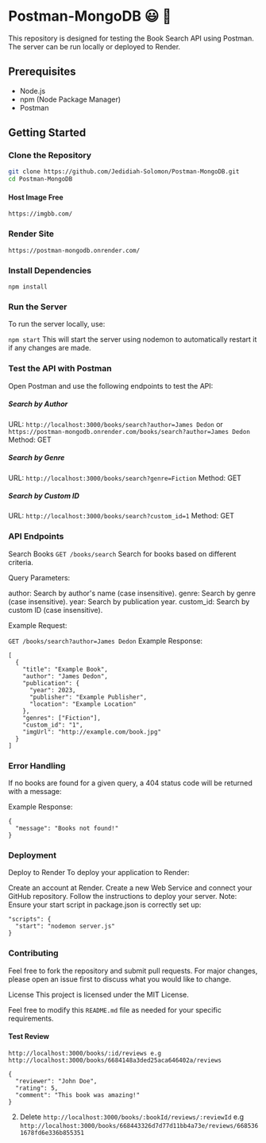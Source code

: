 # Postman-MongoDB :smiley: :clap:

This repository is designed for testing the Book Search API using Postman. The server can be run locally or deployed to Render.

## Prerequisites

- Node.js
- npm (Node Package Manager)
- Postman

## Getting Started

### Clone the Repository

```bash
git clone https://github.com/Jedidiah-Solomon/Postman-MongoDB.git
cd Postman-MongoDB
```

#### Host Image Free

`https://imgbb.com/`

### Render Site

`https://postman-mongodb.onrender.com/`

### Install Dependencies

`npm install`

### Run the Server

To run the server locally, use:

`npm start`
This will start the server using nodemon to automatically restart it if any changes are made.

### Test the API with Postman

Open Postman and use the following endpoints to test the API:

##### Search by Author

URL: `http://localhost:3000/books/search?author=James Dedon` or `https://postman-mongodb.onrender.com/books/search?author=James Dedon`
Method: GET

##### Search by Genre

URL: `http://localhost:3000/books/search?genre=Fiction`
Method: GET

##### Search by Custom ID

URL: `http://localhost:3000/books/search?custom_id=1`
Method: GET

### API Endpoints

Search Books
`GET /books/search`
Search for books based on different criteria.

Query Parameters:

author: Search by author's name (case insensitive).
genre: Search by genre (case insensitive).
year: Search by publication year.
custom_id: Search by custom ID (case insensitive).

Example Request:

`GET /books/search?author=James Dedon`
Example Response:

```
[
  {
    "title": "Example Book",
    "author": "James Dedon",
    "publication": {
      "year": 2023,
      "publisher": "Example Publisher",
      "location": "Example Location"
    },
    "genres": ["Fiction"],
    "custom_id": "1",
    "imgUrl": "http://example.com/book.jpg"
  }
]

```

### Error Handling

If no books are found for a given query, a 404 status code will be returned with a message:

Example Response:

```
{
  "message": "Books not found!"
}
```

### Deployment

Deploy to Render
To deploy your application to Render:

Create an account at Render.
Create a new Web Service and connect your GitHub repository.
Follow the instructions to deploy your server.
Note: Ensure your start script in package.json is correctly set up:

```
"scripts": {
  "start": "nodemon server.js"
}
```

### Contributing

Feel free to fork the repository and submit pull requests. For major changes, please open an issue first to discuss what you would like to change.

License
This project is licensed under the MIT License.

Feel free to modify this `README.md` file as needed for your specific requirements.

#### Test Review

```
http://localhost:3000/books/:id/reviews e.g http://localhost:3000/books/6684148a3ded25aca646402a/reviews
```

```
{
  "reviewer": "John Doe",
  "rating": 5,
  "comment": "This book was amazing!"
}
```

2. Delete `http://localhost:3000/books/:bookId/reviews/:reviewId` e.g
   `http://localhost:3000/books/668443326d7d77d11bb4a73e/reviews/6685361678fd6e336b855351`
